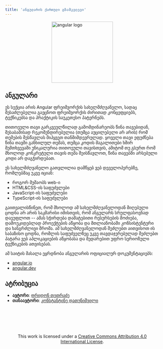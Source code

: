 ```yaml
---
title: 'ანგულარის ქართული გზამკვლევი'
---
```


<img style="width: 200px; margin: 1rem auto; display: block" src="/assets/icons/angular.svg" alt="angular logo">

## ანგულარი

ეს სექცია არის Angular ფრეიმვორქის სახელმძღვანელო, სადაც
შესაძლებელია გაეცნოთ ფრეიმვორქის ძირითად კონცეფციებს, ტექნიკებსა და პრაქტიკის
საუკეთესო პატერნებს.

თითოეული თავი გარკვეულწილად გამომდინარეობს წინა თავებიდან, შესაბამისად რეკომენდირებულია
(თუმცა აუცილებელი არ არის) რომ თემების შესწავლას მიჰყვეთ თანმიმდევრულად. ყოველი თავი
ეფუძნება წინა თავში განხილულ თემას, თუმცა კოდის მაგალითები ხშირ შემთხვევაში უნიკალურია
თითოეული თავისთვის, ამიტომ თუ გსურთ რომ მხოლოდ კონკრეტული თავის თემა შეისწავლოთ,
წინა თავებში არსებული კოდი არ დაგჭირდებათ.

ეს სახელმძღვანელო გათვლილია დამწყებ ვებ დეველოპერებზე, რომლებმაც უკვე იციან:

- როგორ მუშაობს web-ი
- HTML&CSS-ის საფუძვლები
- JavaScript-ის საფუძვლები
- TypeScript-ის საფუძვლები

გაითვალისწინეთ, რომ მხოლოდ ამ სახელმძღვანელოდან მიღებული ცოდნა არ არის საკმარისი იმისთვის,
რომ ანგულარს სრულფასოვნად დაეუფლოთ -- ამას სჭირდება დამატებითი რესურსების მოძიება,
დამოუკიდებლად პროექტების აწყობა და მთლიანობაში კონსისტენტური და ხანგრძლივი შრომა.
ამ სახელმძღვანელოდან შეძლებთ აითვისოთ ის საბაზისო ცოდნა, რომლის საფუძველზეც უკვე თავდაჯერებულად
შეძლებთ პატარა ვებ აპლიკაციების აწყობასა და შედარებით უფრო სერიოზული ტექნიკების ათვისებას.

ამ საიტის მასალა ეყრდნობა ანგულარის ოფიციალურ დოკუმენტაციებს:

- [angular.io](https://angular.io)
- [angular.dev](https://angular.dev)

## ატრიბუცია

- **ავტორი**: [ფრიდონ თეთრაძე](https://pridontetradze.com)
- **თანაავტორი**: [კონსტანტინე დათუნიშვილი](https://konstantinedatunishvili.com)

<div style="text-align: center; margin-top: 100px;">
  This work is licensed under a <a rel="license" href="http://creativecommons.org/licenses/by/4.0/">Creative Commons Attribution 4.0 International License</a>.
</div>
